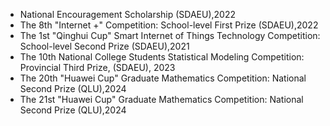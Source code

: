 
- National Encouragement Scholarship (SDAEU),2022
- The 8th "Internet +" Competition: School-level First Prize (SDAEU),2022
- The 1st "Qinghui Cup" Smart Internet of Things Technology Competition: School-level Second Prize (SDAEU),2021
- The 10th National College Students Statistical Modeling Competition: Provincial Third Prize, (SDAEU), 2023
- The 20th "Huawei Cup" Graduate Mathematics Competition: National Second Prize (QLU),2024
- The 21st "Huawei Cup" Graduate Mathematics Competition: National Second Prize (QLU),2024






